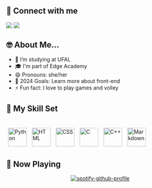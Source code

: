 ## 📱 Connect with me

<a href="https://www.linkedin.com/in/bearoodriguees/"><img src="https://img.shields.io/badge/LinkedIn-0077B5?style=for-the-badge&logo=linkedin&logoColor=white"></a>
<a href="mailto:beatrizroodriguees@hotmail.com"><img src="https://img.shields.io/badge/Gmail-D14836?style=for-the-badge&logo=gmail&logoColor=white"></a>


## 🤓 About Me...
- 🌱 I’m studying at UFAL
- 🎓 I'm part of Edge Academy
- 😄 Pronouns: she/her
- 🥅 2024 Goals: Learn more about front-end
- ⚡ Fun fact: I love to play games and volley

## 🤹 My Skill Set

<br>

<img style="margin: 5px" src="https://img.shields.io/badge/Python-3776AB?style=for-the-badge&logo=python&logoColor=white" alt="Python" height="50" />  
<img style="margin: 5px" src="https://img.shields.io/badge/HTML-259120?style=for-the-badge&logo=html5&logoColor=white" alt="HTML" height="50" />
<img style="margin: 5px" src="https://img.shields.io/badge/CSS-239120?&style=for-the-badge&logo=css3&logoColor=white" alt="CSS" height="50" />
<img style="margin: 5px" src="https://img.shields.io/badge/C-00599C?style=for-the-badge&logo=c&logoColor=white" alt="C" height="50" />
<img style="margin: 5px" src="https://img.shields.io/badge/C%2B%2B-00599C?style=for-the-badge&logo=c%2B%2B&logoColor=white" alt="C++" height="50" />
<img style="margin: 5px" src="https://img.shields.io/badge/Markdown-000000?style=for-the-badge&logo=markdown&logoColor=white" alt="Markdown" height="50" />

<br>


## 🎵 Now Playing

<div style="text-align: center;">

[![spotify-github-profile](https://spotify-github-profile.vercel.app/api/view?uid=xqacue0dc3waqqfqn22g6ueg1&cover_image=true&theme=default&show_offline=true&background_color=121212&interchange=true&bar_color=53b14f&bar_color_cover=false)](https://spotify-github-profile.vercel.app/api/view?uid=xqacue0dc3waqqfqn22g6ueg1&redirect=true)

</div>

